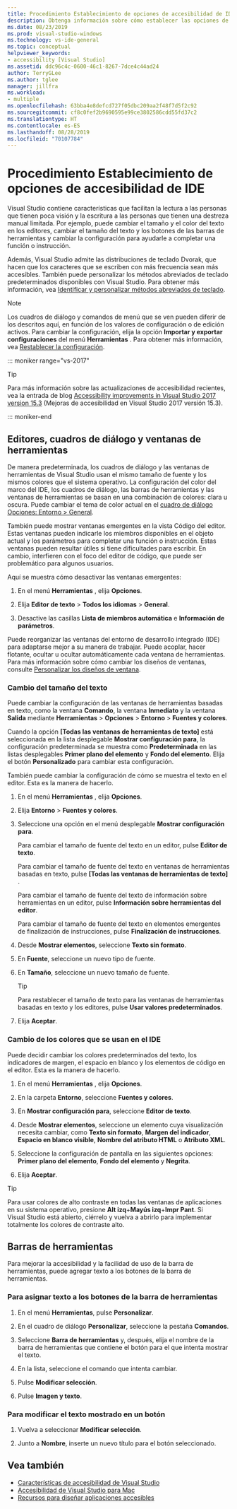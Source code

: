 ```yaml
---
title: Procedimiento Establecimiento de opciones de accesibilidad de IDE
description: Obtenga información sobre cómo establecer las opciones de accesibilidad en Visual Studio para que el entorno de desarrollo integrado (IDE) sea más fácil de usar para todos, incluidos los usuarios con problemas de visión para leer y con limitaciones para escribir.
ms.date: 08/23/2019
ms.prod: visual-studio-windows
ms.technology: vs-ide-general
ms.topic: conceptual
helpviewer_keywords:
- accessibility [Visual Studio]
ms.assetid: ddc96c4c-0600-46c1-8267-7dce4c44ad24
author: TerryGLee
ms.author: tglee
manager: jillfra
ms.workload:
- multiple
ms.openlocfilehash: 63bba4e8defcd727f05dbc209aa2f48f7d5f2c92
ms.sourcegitcommit: cf8c0fef2b9690595e99ce3802586cdd55fd37c2
ms.translationtype: HT
ms.contentlocale: es-ES
ms.lasthandoff: 08/28/2019
ms.locfileid: "70107784"
---
```

# <a name="how-to-set-ide-accessibility-options"></a>Procedimiento Establecimiento de opciones de accesibilidad de IDE

Visual Studio contiene características que facilitan la lectura a las personas que tienen poca visión y la escritura a las personas que tienen una destreza manual limitada. Por ejemplo, puede cambiar el tamaño y el color del texto en los editores, cambiar el tamaño del texto y los botones de las barras de herramientas y cambiar la configuración para ayudarle a completar una función o instrucción.

Además, Visual Studio admite las distribuciones de teclado Dvorak, que hacen que los caracteres que se escriben con más frecuencia sean más accesibles. También puede personalizar los métodos abreviados de teclado predeterminados disponibles con Visual Studio. Para obtener más información, vea [Identificar y personalizar métodos abreviados de teclado](../../ide/identifying-and-customizing-keyboard-shortcuts-in-visual-studio.md).

> [!NOTE]
> Los cuadros de diálogo y comandos de menú que se ven pueden diferir de los descritos aquí, en función de los valores de configuración o de edición activos. Para cambiar la configuración, elija la opción **Importar y exportar configuraciones** del menú **Herramientas** . Para obtener más información, vea [Restablecer la configuración](../environment-settings.md#reset-settings).

::: moniker range="vs-2017"

> [!TIP]
> Para más información sobre las actualizaciones de accesibilidad recientes, vea la entrada de blog [Accessibility improvements in Visual Studio 2017 version 15.3](https://devblogs.microsoft.com/visualstudio/accessibility-improvements-in-visual-studio-2017-version-15-3/) (Mejoras de accesibilidad en Visual Studio 2017 versión 15.3).

::: moniker-end

## <a name="editors-dialogs-and-tool-windows"></a>Editores, cuadros de diálogo y ventanas de herramientas

De manera predeterminada, los cuadros de diálogo y las ventanas de herramientas de Visual Studio usan el mismo tamaño de fuente y los mismos colores que el sistema operativo. La configuración del color del marco del IDE, los cuadros de diálogo, las barras de herramientas y las ventanas de herramientas se basan en una combinación de colores: clara u oscura. Puede cambiar el tema de color actual en el [cuadro de diálogo Opciones: Entorno > General](../../ide/reference/general-environment-options-dialog-box.md).

También puede mostrar ventanas emergentes en la vista Código del editor. Estas ventanas pueden indicarle los miembros disponibles en el objeto actual y los parámetros para completar una función o instrucción. Estas ventanas pueden resultar útiles si tiene dificultades para escribir. En cambio, interfieren con el foco del editor de código, que puede ser problemático para algunos usuarios.

Aquí se muestra cómo desactivar las ventanas emergentes:

1. En el menú **Herramientas** , elija **Opciones**.

1. Elija **Editor de texto** > **Todos los idiomas** > **General**.

1. Desactive las casillas **Lista de miembros automática** e **Información de parámetros**.

Puede reorganizar las ventanas del entorno de desarrollo integrado (IDE) para adaptarse mejor a su manera de trabajar. Puede acoplar, hacer flotante, ocultar u ocultar automáticamente cada ventana de herramientas. Para más información sobre cómo cambiar los diseños de ventanas, consulte [Personalizar los diseños de ventana](../../ide/customizing-window-layouts-in-visual-studio.md).

### <a name="change-the-size-of-text"></a>Cambio del tamaño del texto

Puede cambiar la configuración de las ventanas de herramientas basadas en texto, como la ventana **Comando**, la ventana **Inmediato** y la ventana **Salida** mediante **Herramientas** > **Opciones** > **Entorno** > **Fuentes y colores**.

Cuando la opción **[Todas las ventanas de herramientas de texto]** está seleccionada en la lista desplegable **Mostrar configuración para**, la configuración predeterminada se muestra como **Predeterminada** en las listas desplegables **Primer plano del elemento** y **Fondo del elemento**. Elija el botón **Personalizado** para cambiar esta configuración.

También puede cambiar la configuración de cómo se muestra el texto en el editor. Esta es la manera de hacerlo.

1. En el menú **Herramientas** , elija **Opciones**.

1. Elija **Entorno** > **Fuentes y colores**.

1. Seleccione una opción en el menú desplegable **Mostrar configuración para**.

    Para cambiar el tamaño de fuente del texto en un editor, pulse **Editor de texto**.

    Para cambiar el tamaño de fuente del texto en ventanas de herramientas basadas en texto, pulse **[Todas las ventanas de herramientas de texto]** .

    Para cambiar el tamaño de fuente del texto de información sobre herramientas en un editor, pulse **Información sobre herramientas del editor**.

    Para cambiar el tamaño de fuente del texto en elementos emergentes de finalización de instrucciones, pulse **Finalización de instrucciones**.

1. Desde **Mostrar elementos**, seleccione **Texto sin formato**.

1. En **Fuente**, seleccione un nuevo tipo de fuente.

1. En **Tamaño**, seleccione un nuevo tamaño de fuente.

    > [!TIP]
    > Para restablecer el tamaño de texto para las ventanas de herramientas basadas en texto y los editores, pulse **Usar valores predeterminados**.

7. Elija **Aceptar**.

### <a name="change-the-colors-that-are-used-in-the-ide"></a>Cambio de los colores que se usan en el IDE

Puede decidir cambiar los colores predeterminados del texto, los indicadores de margen, el espacio en blanco y los elementos de código en el editor. Esta es la manera de hacerlo.

1. En el menú **Herramientas** , elija **Opciones**.

1. En la carpeta **Entorno**, seleccione **Fuentes y colores**.

1. En **Mostrar configuración para**, seleccione **Editor de texto**.

1. Desde **Mostrar elementos**, seleccione un elemento cuya visualización necesita cambiar, como **Texto sin formato**, **Margen del indicador**, **Espacio en blanco visible**, **Nombre del atributo HTML** o **Atributo XML**.

1. Seleccione la configuración de pantalla en las siguientes opciones: **Primer plano del elemento**, **Fondo del elemento** y **Negrita**.

1. Elija **Aceptar**.

> [!TIP]
> Para usar colores de alto contraste en todas las ventanas de aplicaciones en su sistema operativo, presione **Alt izq**+**Mayús izq**+**Impr Pant**. Si Visual Studio está abierto, ciérrelo y vuelva a abrirlo para implementar totalmente los colores de contraste alto.

## <a name="toolbars"></a>Barras de herramientas

Para mejorar la accesibilidad y la facilidad de uso de la barra de herramientas, puede agregar texto a los botones de la barra de herramientas.

### <a name="to-assign-text-to-toolbar-buttons"></a>Para asignar texto a los botones de la barra de herramientas

1. En el menú **Herramientas**, pulse **Personalizar**.

1. En el cuadro de diálogo **Personalizar**, seleccione la pestaña **Comandos**.

1. Seleccione **Barra de herramientas** y, después, elija el nombre de la barra de herramientas que contiene el botón para el que intenta mostrar el texto.

1. En la lista, seleccione el comando que intenta cambiar.

1. Pulse **Modificar selección**.

1. Pulse **Imagen y texto**.

### <a name="to-modify-the-displayed-text-in-a-button"></a>Para modificar el texto mostrado en un botón

1. Vuelva a seleccionar **Modificar selección**.

1. Junto a **Nombre**, inserte un nuevo título para el botón seleccionado.

## <a name="see-also"></a>Vea también

* [Características de accesibilidad de Visual Studio](../../ide/reference/accessibility-features-of-visual-studio.md)
* [Accesibilidad de Visual Studio para Mac](/visualstudio/mac/accessibility/)
* [Recursos para diseñar aplicaciones accesibles](../../ide/reference/resources-for-designing-accessible-applications.md)
